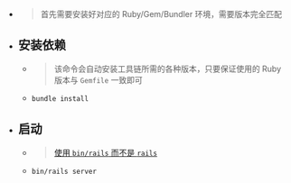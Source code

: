 - > 首先需要安装好对应的 Ruby/Gem/Bundler 环境，需要版本完全匹配
- ## 安装依赖
	- > 该命令会自动安装工具链所需的各种版本，只要保证使用的 Ruby 版本与 `Gemfile` 一致即可
	- ```bash
	  bundle install
	  ```
- ## 启动
	- > [使用 `bin/rails` 而不是 `rails`](https://stackoverflow.com/questions/25334160/what-is-the-difference-between-rails-vs-bin-rails)
	- ```bash
	  bin/rails server
	  ```